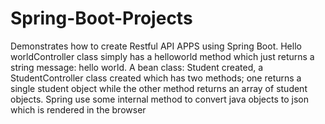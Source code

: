 # Spring-Boot-Projects
Demonstrates how to create Restful API APPS using Spring Boot.
Hello worldController class simply has a helloworld method which just returns a string message: hello world.
A bean class: Student created, a StudentController class created which has two methods; one returns a single student object while the other method returns an 
array of student objects. Spring use some internal method to convert java objects to json which is rendered in the browser
